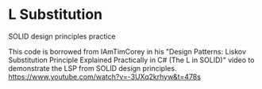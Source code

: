 # L Substitution
SOLID design principles practice

This code is borrowed from IAmTimCorey in his "Design Patterns: Liskov Substitution Principle Explained Practically in C# (The L in SOLID)" video to demonstrate the LSP from SOLID design principles. https://www.youtube.com/watch?v=-3UXq2krhyw&t=478s
